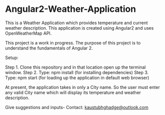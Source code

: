 # Angular2-Weather-Application

This is a Weather Application which provides temperature and current weather description. This application is created using Angular2 and uses OpenWeatherMap API. 

This project is a work in progress. The purpose of this project is to understand the fundamentals of Angular 2.


Setup: 

Step 1. Clone this repository and in that location open up the terminal window. 
Step 2. Type: npm install (for installing dependencies)
Step 3. Type: npm start   (for loading up the application in default web browser)

At present, the application takes in only a City name. So the user must enter any valid City name which will display its temperature and weather description. 


Give suggestions and inputs-
Contact:  kaustubhghadge@outlook.com 
